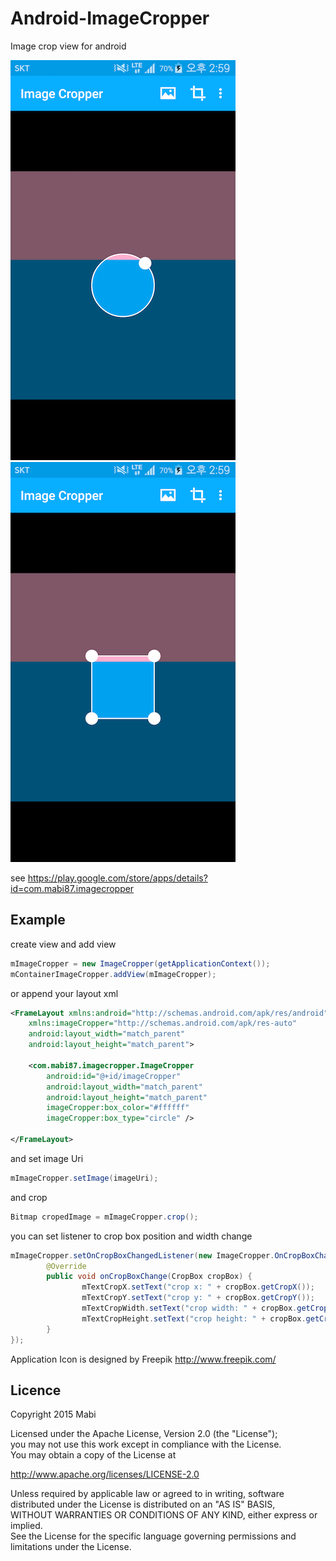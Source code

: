 # Android-ImageCropper
Image crop view for android

![](./Screenshot1.png) ![](./Screenshot2.png)

see
https://play.google.com/store/apps/details?id=com.mabi87.imagecropper

## Example

create view and add view
```java
mImageCropper = new ImageCropper(getApplicationContext());
mContainerImageCropper.addView(mImageCropper);
```

or append your layout xml
```xml
<FrameLayout xmlns:android="http://schemas.android.com/apk/res/android"
    xmlns:imageCropper="http://schemas.android.com/apk/res-auto"
    android:layout_width="match_parent"
    android:layout_height="match_parent">

    <com.mabi87.imagecropper.ImageCropper
        android:id="@+id/imageCropper"
        android:layout_width="match_parent"
        android:layout_height="match_parent"
        imageCropper:box_color="#ffffff"
        imageCropper:box_type="circle" />

</FrameLayout>
```

and set image Uri
```java
mImageCropper.setImage(imageUri);
```

and crop
```java
Bitmap cropedImage = mImageCropper.crop();
```

you can set listener to crop box position and width change
```java
mImageCropper.setOnCropBoxChangedListener(new ImageCropper.OnCropBoxChangedListener() {
        @Override
        public void onCropBoxChange(CropBox cropBox) {
                mTextCropX.setText("crop x: " + cropBox.getCropX());
                mTextCropY.setText("crop y: " + cropBox.getCropY());
                mTextCropWidth.setText("crop width: " + cropBox.getCropWidth());
                mTextCropHeight.setText("crop height: " + cropBox.getCropHeight());
        }
});
```

Application Icon is designed by Freepik
http://www.freepik.com/

## Licence
Copyright 2015 Mabi

Licensed under the Apache License, Version 2.0 (the "License");<br/>
you may not use this work except in compliance with the License.<br/>
You may obtain a copy of the License at

http://www.apache.org/licenses/LICENSE-2.0

Unless required by applicable law or agreed to in writing, software<br/>
distributed under the License is distributed on an "AS IS" BASIS,<br/>
WITHOUT WARRANTIES OR CONDITIONS OF ANY KIND, either express or implied.<br/>
See the License for the specific language governing permissions and<br/>
limitations under the License.
